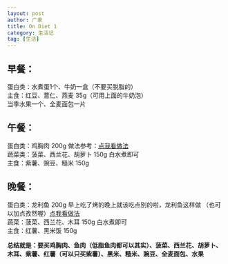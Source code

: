 ```yaml
---
layout: post
author: 广隶
title: On Diet 1
category: 生活记
tag: [生活]
---
```


## 早餐： 
蛋白类：水煮蛋1个、牛奶一盒（不要买脱脂的）   
主食：红豆、薏仁、燕麦 35g（可用上面的牛奶泡）   
当季水果一个、全麦面包一片   

## 午餐： 
蛋白类：鸡胸肉 200g 做法参考：[点我看做法](http://www.xiachufang.com/recipe/1090502/)  
蔬菜类：菠菜、西兰花、胡萝卜 150g 白水煮即可   
主食：紫薯、豌豆、糙米 150g   

## 晚餐： 
蛋白类：龙利鱼 200g 早上吃了烤的晚上就该吃点别的啦，龙利鱼这样做 （也可以加点孜然喔）[点我看做法](http://www.xiachufang.com/recipe/100457844/)   
蔬菜：菠菜、西兰花、木耳 150g 白水煮即可   
主食：红薯、黑米饭 150g  

**总结就是：要买鸡胸肉、鱼肉（低脂鱼肉都可以其实）、菠菜、西兰花、胡萝卜、木耳、紫薯、红薯（可以只买紫薯）、黑米、糙米、豌豆、全麦面包、水果**  